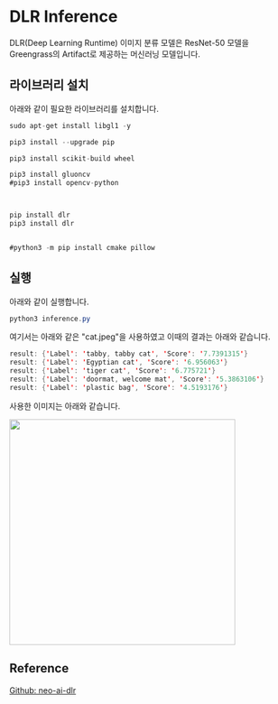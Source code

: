 # DLR Inference

DLR(Deep Learning Runtime) 이미지 분류 모델은 ResNet-50 모델을 Greengrass의 Artifact로 제공하는 머신러닝 모델입니다. 


## 라이브러리 설치

아래와 같이 필요한 라이브러리를 설치합니다. 

```java
sudo apt-get install libgl1 -y

pip3 install --upgrade pip

pip3 install scikit-build wheel

pip3 install gluoncv
#pip3 install opencv-python



pip install dlr 
pip3 install dlr 


#python3 -m pip install cmake pillow

```

## 실행 

아래와 같이 실행합니다. 

```java
python3 inference.py 
```

여기서는 아래와 같은 "cat.jpeg"을 사용하였고 이때의 결과는 아래와 같습니다. 

```java
result: {'Label': 'tabby, tabby cat', 'Score': '7.7391315'}
result: {'Label': 'Egyptian cat', 'Score': '6.956063'}
result: {'Label': 'tiger cat', 'Score': '6.775721'}
result: {'Label': 'doormat, welcome mat', 'Score': '5.3863106'}
result: {'Label': 'plastic bag', 'Score': '4.5193176'}
```

사용한 이미지는 아래와 같습니다.

<img src="https://user-images.githubusercontent.com/52392004/209852850-4f3792e8-2423-4689-83ed-3b98881616d7.png" width="400">

## Reference 

[Github: neo-ai-dlr](https://github.com/neo-ai/neo-ai-dlr)
